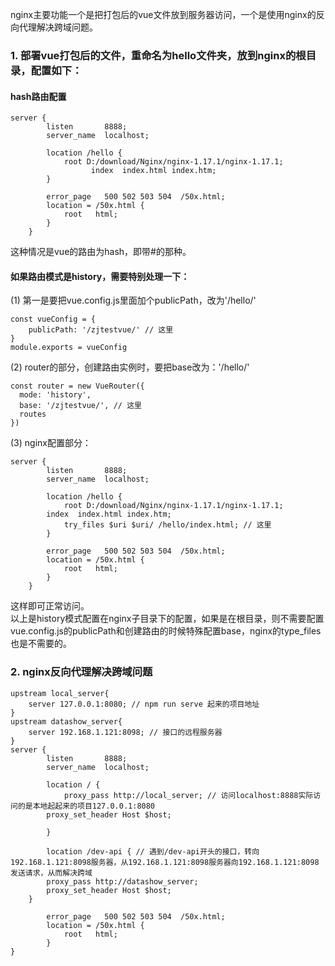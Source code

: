 nginx主要功能一个是把打包后的vue文件放到服务器访问，一个是使用nginx的反向代理解决跨域问题。   
### 1. 部署vue打包后的文件，重命名为hello文件夹，放到nginx的根目录，配置如下：
#### hash路由配置
```
server {
        listen       8888;
        server_name  localhost;

        location /hello {
            root D:/download/Nginx/nginx-1.17.1/nginx-1.17.1;
			      index  index.html index.htm;
        }

        error_page   500 502 503 504  /50x.html;
        location = /50x.html {
            root   html;
        }
    }

```
这种情况是vue的路由为hash，即带#的那种。    
#### 如果路由模式是history，需要特别处理一下：
(1) 第一是要把vue.config.js里面加个publicPath，改为'/hello/'
```
const vueConfig = {
    publicPath: '/zjtestvue/' // 这里
}
module.exports = vueConfig
```
(2) router的部分，创建路由实例时，要把base改为：'/hello/'
```
const router = new VueRouter({
  mode: 'history',
  base: '/zjtestvue/', // 这里
  routes
})
```
(3) nginx配置部分：
```
server {
        listen       8888;
        server_name  localhost;

        location /hello {
            root D:/download/Nginx/nginx-1.17.1/nginx-1.17.1;
	    index  index.html index.htm;
            try_files $uri $uri/ /hello/index.html; // 这里
        }

        error_page   500 502 503 504  /50x.html;
        location = /50x.html {
            root   html;
        }
    }
```
这样即可正常访问。   
以上是history模式配置在nginx子目录下的配置，如果是在根目录，则不需要配置vue.config.js的publicPath和创建路由的时候特殊配置base，nginx的type_files也是不需要的。   
### 2. nginx反向代理解决跨域问题
```
upstream local_server{
    server 127.0.0.1:8080; // npm run serve 起来的项目地址
}
upstream datashow_server{
    server 192.168.1.121:8098; // 接口的远程服务器
} 
server {
        listen       8888;
        server_name  localhost;

        location / {
            proxy_pass http://local_server; // 访问localhost:8888实际访问的是本地起起来的项目127.0.0.1:8080
	    proxy_set_header Host $host;

        }

        location /dev-api { // 遇到/dev-api开头的接口，转向192.168.1.121:8098服务器，从192.168.1.121:8098服务器向192.168.1.121:8098发送请求，从而解决跨域
		proxy_pass http://datashow_server;
		proxy_set_header Host $host;
	}

        error_page   500 502 503 504  /50x.html;
        location = /50x.html {
            root   html;
        }
}
```
